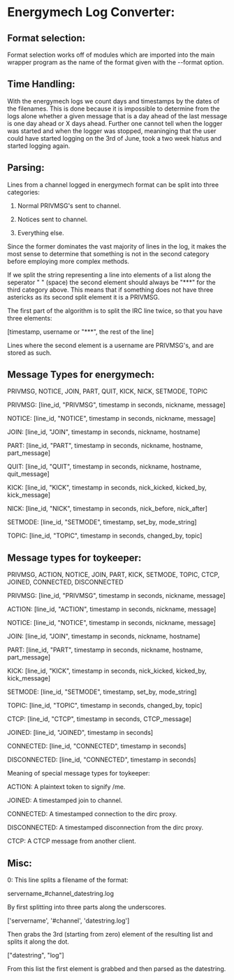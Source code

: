 Energymech Log Converter:
=========================

Format selection:
-----------------

Format selection works off of modules which are imported into the main wrapper 
program as the name of the format given with the --format option. 

Time Handling:
--------------

With the energymech logs we count days and timestamps by the dates of the filenames.
This is done because it is impossible to determine from the logs alone whether a
given message that is a day ahead of the last message is one day ahead or X days
ahead. Further one cannot tell when the logger was started and when the logger 
was stopped, meaninging that the user could have started logging on the 3rd of
June, took a two week hiatus and started logging again.

Parsing:
--------

Lines from a channel logged in energymech format can be split into three categories:

1. Normal PRIVMSG's sent to channel.

2. Notices sent to channel.

3. Everything else.


Since the former dominates the vast majority of lines in the log, it makes the 
most sense to determine that something is not in the second category before employing 
more complex methods.

If we split the string representing a line into elements of a list along the 
seperator " " (space) the second element should always be "***" for the third 
category above. This means that if something does not have three astericks as its
second split element it is a PRIVMSG. 

The first part of the algorithm is to split the IRC line twice, so that you have three elements:

[timestamp, username or "***", the rest of the line]

Lines where the second element is a username are PRIVMSG's, and are stored as such.

Message Types for energymech:
-----------------------------

PRIVMSG, NOTICE, JOIN, PART, QUIT, KICK, NICK, SETMODE, TOPIC

PRIVMSG: [line_id, "PRIVMSG", timestamp in seconds, nickname, message]

NOTICE: [line_id, "NOTICE", timestamp in seconds, nickname, message]

JOIN: [line_id, "JOIN", timestamp in seconds, nickname, hostname]

PART: [line_id, "PART", timestamp in seconds, nickname, hostname, part_message]

QUIT: [line_id, "QUIT", timestamp in seconds, nickname, hostname, quit_message]

KICK: [line_id, "KICK", timestamp in seconds, nick_kicked, kicked_by, kick_message]

NICK: [line_id, "NICK", timestamp in seconds, nick_before, nick_after]

SETMODE: [line_id, "SETMODE", timestamp, set_by, mode_string]

TOPIC: [line_id, "TOPIC", timestamp in seconds, changed_by, topic]

Message types for toykeeper:
----------------------------

PRIVMSG, ACTION, NOTICE, JOIN, PART, KICK, SETMODE, TOPIC, CTCP, JOINED, CONNECTED, DISCONNECTED

PRIVMSG: [line_id, "PRIVMSG", timestamp in seconds, nickname, message]

ACTION: [line_id, "ACTION", timestamp in seconds, nickname, message]

NOTICE: [line_id, "NOTICE", timestamp in seconds, nickname, message]

JOIN: [line_id, "JOIN", timestamp in seconds, nickname, hostname]

PART: [line_id, "PART", timestamp in seconds, nickname, hostname, part_message]

KICK: [line_id, "KICK", timestamp in seconds, nick_kicked, kicked_by, kick_message]

SETMODE: [line_id, "SETMODE", timestamp, set_by, mode_string]

TOPIC: [line_id, "TOPIC", timestamp in seconds, changed_by, topic]

CTCP: [line_id, "CTCP", timestamp in seconds, CTCP_message]

JOINED: [line_id, "JOINED", timestamp in seconds]

CONNECTED: [line_id, "CONNECTED", timestamp in seconds]

DISCONNECTED: [line_id, "CONNECTED", timestamp in seconds]

Meaning of special message types for toykeeper:

ACTION: A plaintext token to signify /me.

JOINED: A timestamped join to channel.

CONNECTED: A timestamped connection to the dirc proxy.

DISCONNECTED: A timestamped disconnection from the dirc proxy.

CTCP: A CTCP message from another client.

Misc:
-----

0: This line splits a filename of the format:

servername_#channel_datestring.log

By first splitting into three parts along the underscores.

['servername', '#channel', 'datestring.log']

Then grabs the 3rd (starting from zero) element of the resulting list and splits
it along the dot.

["datestring", "log"]

From this list the first element is grabbed and then parsed as the datestring.

